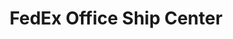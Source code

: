 ---
title: "FedEx Office Ship Center"
url: /beverly-hills/fedex-office-ship-center/
shop: Allgemein
---